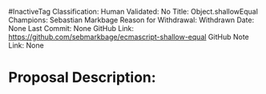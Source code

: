#InactiveTag
Classification:
Human Validated: No
Title: Object.shallowEqual
Champions: Sebastian Markbage
Reason for Withdrawal: Withdrawn
Date: None
Last Commit: None
GitHub Link: https://github.com/sebmarkbage/ecmascript-shallow-equal
GitHub Note Link: None

# Proposal Description:
